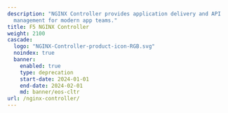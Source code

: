 ```yaml
---
description: "NGINX Controller provides application delivery and API
  management for modern app teams."
title: F5 NGINX Controller
weight: 2100
cascade:
  logo: "NGINX-Controller-product-icon-RGB.svg"
  noindex: true
  banner:
    enabled: true
    type: deprecation
    start-date: 2024-01-01
    end-date: 2024-02-01
    md: banner/eos-cltr
url: /nginx-controller/
---
```


